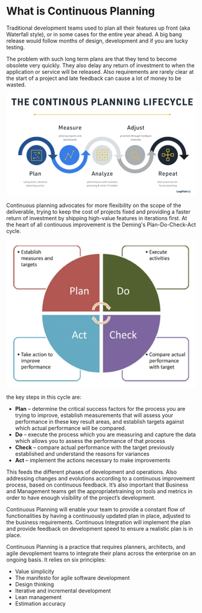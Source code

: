 # What is Continuous Planning

Traditional development teams used to plan all their features up front (aka Waterfall style), or in some cases for the entire year ahead. A big bang release would follow months of design, development and if you are lucky testing.

The problem with such long term plans are that they tend to become obsolete very quickly. They also delay any return of investment to when the application or service will be released. Also requirements are rarely clear at the start of a project and late feedback can cause a lot of money to be wasted.

![continuous planning](../../img/cont-planning.png)

Continuous planning advocates for more flexibility on the scope of the deliverable, trying to keep the cost of projects fixed and providing a faster return of investment by shipping high-value features in iterations first. At the heart of all continuous improvement is the Deming's Plan-Do-Check-Act cycle.

![Continuous Planning](../../img/cont-planning-1.png)

the key steps in this cycle are:

- **Plan** – determine the critical success factors for the process you are trying to improve, establish measurements that will assess your performance in these key result areas, and establish targets against which actual performance will be compared.
- **Do** – execute the process which you are measuring and capture the data which allows you to assess the performance of that process
- **Check** – compare actual performance with the target previously established and understand the reasons for variances
- **Act** – implement the actions necessary to make improvements

This feeds the different phases of development and operations. Also addressing changes and evolutions according to a continuous improvement process, based on continuous feedback. It’s also important that Business and Management teams get the appropriatetraining on tools and metrics in order to have enough visibility of the project’s development.

Continuous Planning will enable your team to provide a constant flow of functionalities by having a continuously updated plan in place, adjusted to the business requirements. Continuous Integration will implement the plan and provide feedback on development speed to ensure a realistic plan is in place.

Continuous Planning is a practice that requires planners, architects, and agile devoplement teams to integrate their plans across the enterprise on an ongoing basis. It relies on six principles:

- Value simplicity
- The manifesto for agile software development
- Design thinking
- Iterative and incremental development
- Lean management
- Estimation accuracy
